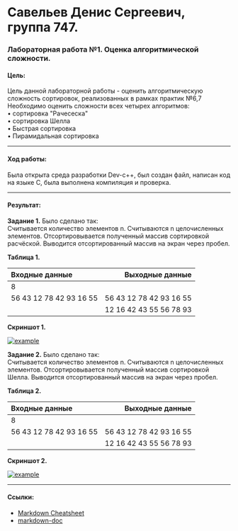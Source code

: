 # Савельев Денис Сергеевич, группа 747. #
### Лабораторная работа №1. Оценка алгоритмической сложности. ###
#### Цель: ####  
Цель данной лабораторной работы - оценить алгоритмическую сложность сортировок, реализованных в рамках практик №6,7  
Необходимо оценить сложности всех четырех алгоритмов:   
• сортировка "Рачесеска"  
• сортировка Шелла  
• Быстрая сортировка  
• Пирамидальная сортировка


___
#### Ход работы: ####
   Была открыта среда разработки Dev-c++, был создан файл, написан код на языке С, была выполнена компиляция и проверка.

___
#### Результат: ####
  **Задание 1.** Было сделано так:  
  Считывается количество	элементов n. Считываются	n	целочисленных	элементов. Отсортировывается	полученный	массив	сортировкой	расчёской. Выводится	отсортированный	массив	на	экран	через	пробел.

  
  **Таблица 1.**
  
| Входные данные | Выходные данные |
| :------------- | --------------: |
|8 |  |
|  56 43 12 78 42 93 16 55 |  56 43 12 78 42 93 16 55  |
|   |  12 16 42 43 55 56 78 93 |

  
  **Скриншот 1.**
  
[![example](https://pp.userapi.com/c854524/v854524756/15417/QpWjHRDv7Zk.jpg)](пример1)  
    
   **Задание 2.** Было сделано так:  
  Считывается количество	элементов n. Считываются	n	целочисленных	элементов. Отсортировывается	полученный	массив	сортировкой	Шелла. Выводится	отсортированный	массив	на	экран	через	пробел.
  
  **Таблица 2.**
  
| Входные данные | Выходные данные |
| :------------- | --------------: |
|8 |  |
|  56 43 12 78 42 93 16 55 |  56 43 12 78 42 93 16 55  |
|   |  12 16 42 43 55 56 78 93 |

  
  **Скриншот 2.**
  
[![example](https://pp.userapi.com/c854524/v854524756/1541e/QuDWPVBUEbI.jpg)](пример2)  
  
___
#### Ссылки: ####  
- [Markdown Cheatsheet](https://github.com/adam-p/markdown-here/wiki/Markdown-Cheatsheet)
- [markdown-doc](https://github.com/OlgaVlasova/markdown-doc/blob/master/README.md#Parag)
